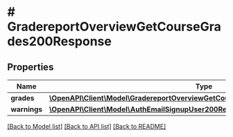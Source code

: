 # # GradereportOverviewGetCourseGrades200Response

## Properties

Name | Type | Description | Notes
------------ | ------------- | ------------- | -------------
**grades** | [**\OpenAPI\Client\Model\GradereportOverviewGetCourseGrades200ResponseGradesInner[]**](GradereportOverviewGetCourseGrades200ResponseGradesInner.md) |  |
**warnings** | [**\OpenAPI\Client\Model\AuthEmailSignupUser200ResponseWarningsInner[]**](AuthEmailSignupUser200ResponseWarningsInner.md) |  | [optional]

[[Back to Model list]](../../README.md#models) [[Back to API list]](../../README.md#endpoints) [[Back to README]](../../README.md)
